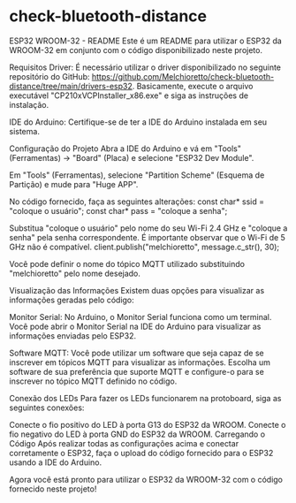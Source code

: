 # check-bluetooth-distance

ESP32 WROOM-32 - README
Este é um README para utilizar o ESP32 da WROOM-32 em conjunto com o código disponibilizado neste projeto.

Requisitos
Driver: É necessário utilizar o driver disponibilizado no seguinte repositório do GitHub: https://github.com/Melchioretto/check-bluetooth-distance/tree/main/drivers-esp32. Basicamente, execute o arquivo executável "CP210xVCPInstaller_x86.exe" e siga as instruções de instalação.

IDE do Arduino: Certifique-se de ter a IDE do Arduino instalada em seu sistema.

Configuração do Projeto
Abra a IDE do Arduino e vá em "Tools" (Ferramentas) -> "Board" (Placa) e selecione "ESP32 Dev Module".

Em "Tools" (Ferramentas), selecione "Partition Scheme" (Esquema de Partição) e mude para "Huge APP".

No código fornecido, faça as seguintes alterações:
const char* ssid = "coloque o usuário";
const char* pass = "coloque a senha";

Substitua "coloque o usuário" pelo nome do seu Wi-Fi 2.4 GHz e "coloque a senha" pela senha correspondente. É importante observar que o Wi-Fi de 5 GHz não é compatível.
client.publish("melchioretto", message.c_str(), 30);

Você pode definir o nome do tópico MQTT utilizado substituindo "melchioretto" pelo nome desejado.

Visualização das Informações
Existem duas opções para visualizar as informações geradas pelo código:

Monitor Serial: No Arduino, o Monitor Serial funciona como um terminal. Você pode abrir o Monitor Serial na IDE do Arduino para visualizar as informações enviadas pelo ESP32.

Software MQTT: Você pode utilizar um software que seja capaz de se inscrever em tópicos MQTT para visualizar as informações. Escolha um software de sua preferência que suporte MQTT e configure-o para se inscrever no tópico MQTT definido no código.

Conexão dos LEDs
Para fazer os LEDs funcionarem na protoboard, siga as seguintes conexões:

Conecte o fio positivo do LED à porta G13 do ESP32 da WROOM.
Conecte o fio negativo do LED à porta GND do ESP32 da WROOM.
Carregando o Código
Após realizar todas as configurações acima e conectar corretamente o ESP32, faça o upload do código fornecido para o ESP32 usando a IDE do Arduino.

Agora você está pronto para utilizar o ESP32 da WROOM-32 com o código fornecido neste projeto!
